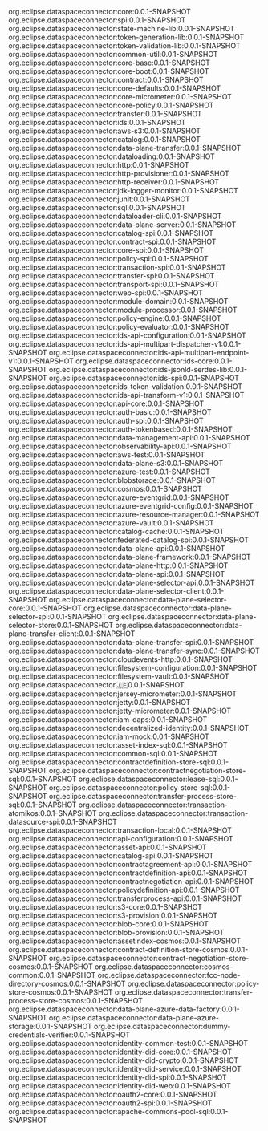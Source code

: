 
org.eclipse.dataspaceconnector:core:0.0.1-SNAPSHOT
org.eclipse.dataspaceconnector:spi:0.0.1-SNAPSHOT
org.eclipse.dataspaceconnector:state-machine-lib:0.0.1-SNAPSHOT
org.eclipse.dataspaceconnector:token-generation-lib:0.0.1-SNAPSHOT
org.eclipse.dataspaceconnector:token-validation-lib:0.0.1-SNAPSHOT
org.eclipse.dataspaceconnector:common-util:0.0.1-SNAPSHOT
org.eclipse.dataspaceconnector:core-base:0.0.1-SNAPSHOT
org.eclipse.dataspaceconnector:core-boot:0.0.1-SNAPSHOT
org.eclipse.dataspaceconnector:contract:0.0.1-SNAPSHOT
org.eclipse.dataspaceconnector:core-defaults:0.0.1-SNAPSHOT
org.eclipse.dataspaceconnector:core-micrometer:0.0.1-SNAPSHOT
org.eclipse.dataspaceconnector:core-policy:0.0.1-SNAPSHOT
org.eclipse.dataspaceconnector:transfer:0.0.1-SNAPSHOT
org.eclipse.dataspaceconnector:ids:0.0.1-SNAPSHOT
org.eclipse.dataspaceconnector:aws-s3:0.0.1-SNAPSHOT
org.eclipse.dataspaceconnector:catalog:0.0.1-SNAPSHOT
org.eclipse.dataspaceconnector:data-plane-transfer:0.0.1-SNAPSHOT
org.eclipse.dataspaceconnector:dataloading:0.0.1-SNAPSHOT
org.eclipse.dataspaceconnector:http:0.0.1-SNAPSHOT
org.eclipse.dataspaceconnector:http-provisioner:0.0.1-SNAPSHOT
org.eclipse.dataspaceconnector:http-receiver:0.0.1-SNAPSHOT
org.eclipse.dataspaceconnector:jdk-logger-monitor:0.0.1-SNAPSHOT
org.eclipse.dataspaceconnector:junit:0.0.1-SNAPSHOT
org.eclipse.dataspaceconnector:sql:0.0.1-SNAPSHOT
org.eclipse.dataspaceconnector:dataloader-cli:0.0.1-SNAPSHOT
org.eclipse.dataspaceconnector:data-plane-server:0.0.1-SNAPSHOT
org.eclipse.dataspaceconnector:catalog-spi:0.0.1-SNAPSHOT
org.eclipse.dataspaceconnector:contract-spi:0.0.1-SNAPSHOT
org.eclipse.dataspaceconnector:core-spi:0.0.1-SNAPSHOT
org.eclipse.dataspaceconnector:policy-spi:0.0.1-SNAPSHOT
org.eclipse.dataspaceconnector:transaction-spi:0.0.1-SNAPSHOT
org.eclipse.dataspaceconnector:transfer-spi:0.0.1-SNAPSHOT
org.eclipse.dataspaceconnector:transport-spi:0.0.1-SNAPSHOT
org.eclipse.dataspaceconnector:web-spi:0.0.1-SNAPSHOT
org.eclipse.dataspaceconnector:module-domain:0.0.1-SNAPSHOT
org.eclipse.dataspaceconnector:module-processor:0.0.1-SNAPSHOT
org.eclipse.dataspaceconnector:policy-engine:0.0.1-SNAPSHOT
org.eclipse.dataspaceconnector:policy-evaluator:0.0.1-SNAPSHOT
org.eclipse.dataspaceconnector:ids-api-configuration:0.0.1-SNAPSHOT
org.eclipse.dataspaceconnector:ids-api-multipart-dispatcher-v1:0.0.1-SNAPSHOT
org.eclipse.dataspaceconnector:ids-api-multipart-endpoint-v1:0.0.1-SNAPSHOT
org.eclipse.dataspaceconnector:ids-core:0.0.1-SNAPSHOT
org.eclipse.dataspaceconnector:ids-jsonld-serdes-lib:0.0.1-SNAPSHOT
org.eclipse.dataspaceconnector:ids-spi:0.0.1-SNAPSHOT
org.eclipse.dataspaceconnector:ids-token-validation:0.0.1-SNAPSHOT
org.eclipse.dataspaceconnector:ids-api-transform-v1:0.0.1-SNAPSHOT
org.eclipse.dataspaceconnector:api-core:0.0.1-SNAPSHOT
org.eclipse.dataspaceconnector:auth-basic:0.0.1-SNAPSHOT
org.eclipse.dataspaceconnector:auth-spi:0.0.1-SNAPSHOT
org.eclipse.dataspaceconnector:auth-tokenbased:0.0.1-SNAPSHOT
org.eclipse.dataspaceconnector:data-management-api:0.0.1-SNAPSHOT
org.eclipse.dataspaceconnector:observability-api:0.0.1-SNAPSHOT
org.eclipse.dataspaceconnector:aws-test:0.0.1-SNAPSHOT
org.eclipse.dataspaceconnector:data-plane-s3:0.0.1-SNAPSHOT
org.eclipse.dataspaceconnector:azure-test:0.0.1-SNAPSHOT
org.eclipse.dataspaceconnector:blobstorage:0.0.1-SNAPSHOT
org.eclipse.dataspaceconnector:cosmos:0.0.1-SNAPSHOT
org.eclipse.dataspaceconnector:azure-eventgrid:0.0.1-SNAPSHOT
org.eclipse.dataspaceconnector:azure-eventgrid-config:0.0.1-SNAPSHOT
org.eclipse.dataspaceconnector:azure-resource-manager:0.0.1-SNAPSHOT
org.eclipse.dataspaceconnector:azure-vault:0.0.1-SNAPSHOT
org.eclipse.dataspaceconnector:catalog-cache:0.0.1-SNAPSHOT
org.eclipse.dataspaceconnector:federated-catalog-spi:0.0.1-SNAPSHOT
org.eclipse.dataspaceconnector:data-plane-api:0.0.1-SNAPSHOT
org.eclipse.dataspaceconnector:data-plane-framework:0.0.1-SNAPSHOT
org.eclipse.dataspaceconnector:data-plane-http:0.0.1-SNAPSHOT
org.eclipse.dataspaceconnector:data-plane-spi:0.0.1-SNAPSHOT
org.eclipse.dataspaceconnector:data-plane-selector-api:0.0.1-SNAPSHOT
org.eclipse.dataspaceconnector:data-plane-selector-client:0.0.1-SNAPSHOT
org.eclipse.dataspaceconnector:data-plane-selector-core:0.0.1-SNAPSHOT
org.eclipse.dataspaceconnector:data-plane-selector-spi:0.0.1-SNAPSHOT
org.eclipse.dataspaceconnector:data-plane-selector-store:0.0.1-SNAPSHOT
org.eclipse.dataspaceconnector:data-plane-transfer-client:0.0.1-SNAPSHOT
org.eclipse.dataspaceconnector:data-plane-transfer-spi:0.0.1-SNAPSHOT
org.eclipse.dataspaceconnector:data-plane-transfer-sync:0.0.1-SNAPSHOT
org.eclipse.dataspaceconnector:cloudevents-http:0.0.1-SNAPSHOT
org.eclipse.dataspaceconnector:filesystem-configuration:0.0.1-SNAPSHOT
org.eclipse.dataspaceconnector:filesystem-vault:0.0.1-SNAPSHOT
org.eclipse.dataspaceconnector:jersey:0.0.1-SNAPSHOT
org.eclipse.dataspaceconnector:jersey-micrometer:0.0.1-SNAPSHOT
org.eclipse.dataspaceconnector:jetty:0.0.1-SNAPSHOT
org.eclipse.dataspaceconnector:jetty-micrometer:0.0.1-SNAPSHOT
org.eclipse.dataspaceconnector:iam-daps:0.0.1-SNAPSHOT
org.eclipse.dataspaceconnector:decentralized-identity:0.0.1-SNAPSHOT
org.eclipse.dataspaceconnector:iam-mock:0.0.1-SNAPSHOT
org.eclipse.dataspaceconnector:asset-index-sql:0.0.1-SNAPSHOT
org.eclipse.dataspaceconnector:common-sql:0.0.1-SNAPSHOT
org.eclipse.dataspaceconnector:contractdefinition-store-sql:0.0.1-SNAPSHOT
org.eclipse.dataspaceconnector:contractnegotiation-store-sql:0.0.1-SNAPSHOT
org.eclipse.dataspaceconnector:lease-sql:0.0.1-SNAPSHOT
org.eclipse.dataspaceconnector:policy-store-sql:0.0.1-SNAPSHOT
org.eclipse.dataspaceconnector:transfer-process-store-sql:0.0.1-SNAPSHOT
org.eclipse.dataspaceconnector:transaction-atomikos:0.0.1-SNAPSHOT
org.eclipse.dataspaceconnector:transaction-datasource-spi:0.0.1-SNAPSHOT
org.eclipse.dataspaceconnector:transaction-local:0.0.1-SNAPSHOT
org.eclipse.dataspaceconnector:api-configuration:0.0.1-SNAPSHOT
org.eclipse.dataspaceconnector:asset-api:0.0.1-SNAPSHOT
org.eclipse.dataspaceconnector:catalog-api:0.0.1-SNAPSHOT
org.eclipse.dataspaceconnector:contractagreement-api:0.0.1-SNAPSHOT
org.eclipse.dataspaceconnector:contractdefinition-api:0.0.1-SNAPSHOT
org.eclipse.dataspaceconnector:contractnegotiation-api:0.0.1-SNAPSHOT
org.eclipse.dataspaceconnector:policydefinition-api:0.0.1-SNAPSHOT
org.eclipse.dataspaceconnector:transferprocess-api:0.0.1-SNAPSHOT
org.eclipse.dataspaceconnector:s3-core:0.0.1-SNAPSHOT
org.eclipse.dataspaceconnector:s3-provision:0.0.1-SNAPSHOT
org.eclipse.dataspaceconnector:blob-core:0.0.1-SNAPSHOT
org.eclipse.dataspaceconnector:blob-provision:0.0.1-SNAPSHOT
org.eclipse.dataspaceconnector:assetindex-cosmos:0.0.1-SNAPSHOT
org.eclipse.dataspaceconnector:contract-definition-store-cosmos:0.0.1-SNAPSHOT
org.eclipse.dataspaceconnector:contract-negotiation-store-cosmos:0.0.1-SNAPSHOT
org.eclipse.dataspaceconnector:cosmos-common:0.0.1-SNAPSHOT
org.eclipse.dataspaceconnector:fcc-node-directory-cosmos:0.0.1-SNAPSHOT
org.eclipse.dataspaceconnector:policy-store-cosmos:0.0.1-SNAPSHOT
org.eclipse.dataspaceconnector:transfer-process-store-cosmos:0.0.1-SNAPSHOT
org.eclipse.dataspaceconnector:data-plane-azure-data-factory:0.0.1-SNAPSHOT
org.eclipse.dataspaceconnector:data-plane-azure-storage:0.0.1-SNAPSHOT
org.eclipse.dataspaceconnector:dummy-credentials-verifier:0.0.1-SNAPSHOT
org.eclipse.dataspaceconnector:identity-common-test:0.0.1-SNAPSHOT
org.eclipse.dataspaceconnector:identity-did-core:0.0.1-SNAPSHOT
org.eclipse.dataspaceconnector:identity-did-crypto:0.0.1-SNAPSHOT
org.eclipse.dataspaceconnector:identity-did-service:0.0.1-SNAPSHOT
org.eclipse.dataspaceconnector:identity-did-spi:0.0.1-SNAPSHOT
org.eclipse.dataspaceconnector:identity-did-web:0.0.1-SNAPSHOT
org.eclipse.dataspaceconnector:oauth2-core:0.0.1-SNAPSHOT
org.eclipse.dataspaceconnector:oauth2-spi:0.0.1-SNAPSHOT
org.eclipse.dataspaceconnector:apache-commons-pool-sql:0.0.1-SNAPSHOT